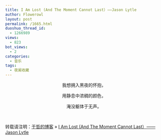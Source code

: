 ```yaml
---
title: I Am Lost (And The Moment Cannot Last）——Jason Lytle
author: Flowerowl
layout: post
permalink: /1665.html
duoshuo_thread_id:
  - 1266989
views:
  - 823
bot_views:
  - 2
categories:
  - 音乐
tags:
  - 夜阑收藏
---
```

<p style="text-align: center;">
</p>

<p style="text-align: center;">
  我想拥入黑夜的怀抱，
</p>

<p style="text-align: center;">
  用静息中浓稠的颜色，
</p>

<p style="text-align: center;">
  淹没躯体于无声。
</p>

&nbsp;

转载请注明：[于哲的博客][1] &raquo; [I Am Lost (And The Moment Cannot Last）——Jason Lytle][2]

 [1]: http://lazynight.me
 [2]: http://lazynight.me/1665.html